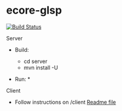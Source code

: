 # ecore-glsp
[![Build Status](https://travis-ci.org/eclipsesource/ecore-glsp.svg?branch=master)](https://travis-ci.org/eclipsesource/ecore-glsp)

Server 
* Build:
  * cd server
  * mvn install -U

* Run:
  * 

Client
 * Follow instructions on /client [Readme file](https://github.com/eclipsesource/ecore-glsp/blob/master/client/README.md) 
